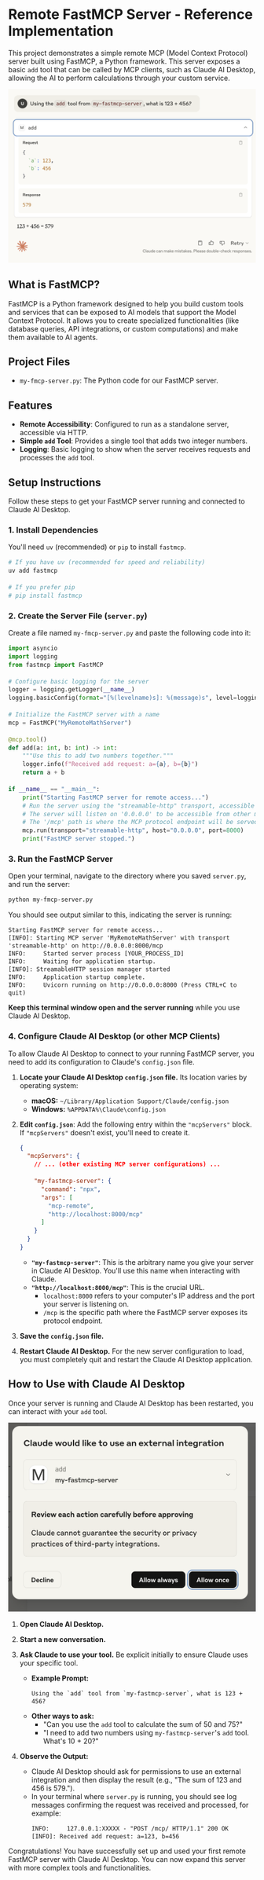 # Remote FastMCP Server - Reference Implementation

This project demonstrates a simple remote MCP (Model Context Protocol) server built using FastMCP, a Python framework. This server exposes a basic `add` tool that can be called by MCP clients, such as Claude AI Desktop, allowing the AI to perform calculations through your custom service.

![](cl02.png)

## What is FastMCP?

FastMCP is a Python framework designed to help you build custom tools and services that can be exposed to AI models that support the Model Context Protocol. It allows you to create specialized functionalities (like database queries, API integrations, or custom computations) and make them available to AI agents.

## Project Files

* `my-fmcp-server.py`: The Python code for our FastMCP server.

## Features

* **Remote Accessibility**: Configured to run as a standalone server, accessible via HTTP.
* **Simple `add` Tool**: Provides a single tool that adds two integer numbers.
* **Logging**: Basic logging to show when the server receives requests and processes the `add` tool.

## Setup Instructions

Follow these steps to get your FastMCP server running and connected to Claude AI Desktop.

### 1. Install Dependencies

You'll need `uv` (recommended) or `pip` to install `fastmcp`.

```bash
# If you have uv (recommended for speed and reliability)
uv add fastmcp

# If you prefer pip
# pip install fastmcp
```

### 2. Create the Server File (`server.py`)

Create a file named `my-fmcp-server.py` and paste the following code into it:

```python
import asyncio
import logging
from fastmcp import FastMCP

# Configure basic logging for the server
logger = logging.getLogger(__name__)
logging.basicConfig(format="[%(levelname)s]: %(message)s", level=logging.INFO)

# Initialize the FastMCP server with a name
mcp = FastMCP("MyRemoteMathServer")

@mcp.tool()
def add(a: int, b: int) -> int:
    """Use this to add two numbers together."""
    logger.info(f"Received add request: a={a}, b={b}")
    return a + b

if __name__ == "__main__":
    print("Starting FastMCP server for remote access...")
    # Run the server using the "streamable-http" transport, accessible on port 8000
    # The server will listen on '0.0.0.0' to be accessible from other machines
    # The '/mcp' path is where the MCP protocol endpoint will be served.
    mcp.run(transport="streamable-http", host="0.0.0.0", port=8000)
    print("FastMCP server stopped.")
```

### 3. Run the FastMCP Server

Open your terminal, navigate to the directory where you saved `server.py`, and run the server:

```bash
python my-fmcp-server.py
```

You should see output similar to this, indicating the server is running:

```
Starting FastMCP server for remote access...
[INFO]: Starting MCP server 'MyRemoteMathServer' with transport 'streamable-http' on http://0.0.0.0:8000/mcp
INFO:     Started server process [YOUR_PROCESS_ID]
INFO:     Waiting for application startup.
[INFO]: StreamableHTTP session manager started
INFO:     Application startup complete.
INFO:     Uvicorn running on http://0.0.0.0:8000 (Press CTRL+C to quit)
```

**Keep this terminal window open and the server running** while you use Claude AI Desktop.

### 4. Configure Claude AI Desktop (or other MCP Clients)

To allow Claude AI Desktop to connect to your running FastMCP server, you need to add its configuration to Claude's `config.json` file.

1.  **Locate your Claude AI Desktop `config.json` file.** Its location varies by operating system:
    * **macOS:** `~/Library/Application Support/Claude/config.json`
    * **Windows:** `%APPDATA%\Claude\config.json`

2.  **Edit `config.json`**: Add the following entry within the `"mcpServers"` block. If `"mcpServers"` doesn't exist, you'll need to create it.

    ```json
    {
      "mcpServers": {
        // ... (other existing MCP server configurations) ...

        "my-fastmcp-server": {
          "command": "npx",
          "args": [
            "mcp-remote",
            "http://localhost:8000/mcp"
          ]
        }
      }
    }
    ```
    * **`"my-fastmcp-server"`**: This is the arbitrary name you give your server in Claude AI Desktop. You'll use this name when interacting with Claude.
    * **`"http://localhost:8000/mcp"`**: This is the crucial URL.
        * `localhost:8000` refers to your computer's IP address and the port your server is listening on.
        * `/mcp` is the specific path where the FastMCP server exposes its protocol endpoint.

3.  **Save the `config.json` file.**

4.  **Restart Claude AI Desktop.** For the new server configuration to load, you must completely quit and restart the Claude AI Desktop application.

## How to Use with Claude AI Desktop

Once your server is running and Claude AI Desktop has been restarted, you can interact with your `add` tool.

![](cl01.png)

1.  **Open Claude AI Desktop.**
2.  **Start a new conversation.**
3.  **Ask Claude to use your tool.** Be explicit initially to ensure Claude uses your specific tool.

    * **Example Prompt:**
        ```
        Using the `add` tool from `my-fastmcp-server`, what is 123 + 456?
        ```
    * **Other ways to ask:**
        * "Can you use the `add` tool to calculate the sum of 50 and 75?"
        * "I need to add two numbers using `my-fastmcp-server`'s `add` tool. What's 10 + 20?"

4.  **Observe the Output:**
    * Claude AI Desktop should ask for permissions to use an external integration and then display the result (e.g., "The sum of 123 and 456 is 579.").
    * In your terminal where `server.py` is running, you should see log messages confirming the request was received and processed, for example:
        ```
        INFO:     127.0.0.1:XXXXX - "POST /mcp/ HTTP/1.1" 200 OK
        [INFO]: Received add request: a=123, b=456
        ```

Congratulations! You have successfully set up and used your first remote FastMCP server with Claude AI Desktop. You can now expand this server with more complex tools and functionalities.